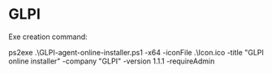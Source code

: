 # GLPI

Exe creation command:

ps2exe .\GLPI-agent-online-installer.ps1 -x64 -iconFile .\Icon.ico -title "GLPI online installer" -company "GLPI" -version 1.1.1 -requireAdmin
